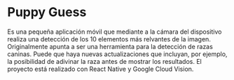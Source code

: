 # Puppy Guess
 Es una pequeña aplicación móvil que mediante a la cámara del dispositivo realiza una detección de los 10 elementos más relvantes de la imagen. Originalmente apunta a ser una herramienta para la detección de razas caninas. Puede que haya nuevas actualizaciones que incluyan, por ejemplo, la posibilidad de adivinar la raza antes de mostrar los resultados.
 El proyecto está realizado con React Native y Google Cloud Vision.
